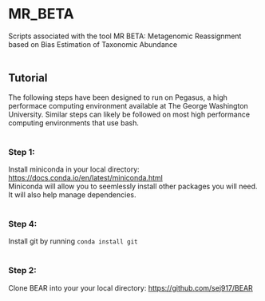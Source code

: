 # MR_BETA
Scripts associated with the tool MR BETA: Metagenomic Reassignment based on Bias Estimation of Taxonomic Abundance
</br> </br>
## Tutorial </br>
The following steps have been designed to run on Pegasus, a high performace computing environment available at The George Washington University. Similar steps can likely be followed on most high performance computing environments that use bash. </br> </br>
### Step 1: </br>
Install miniconda in your local directory: https://docs.conda.io/en/latest/miniconda.html </br>
Miniconda will allow you to seemlessly install other packages you will need. It will also help manage dependencies. </br> </br>
### Step 4: <br>
Install git by running `conda install git` </br> </br>

### Step 2: </br>
Clone BEAR into your your local directory: https://github.com/sej917/BEAR
